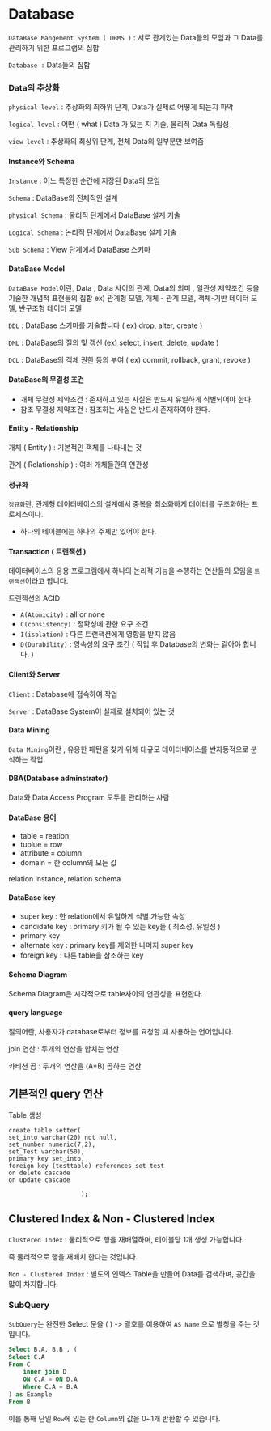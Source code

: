 
# **Database** 

`DataBase Mangement System ( DBMS )` : 서로 관계있는 Data들의 모임과 그 Data를 관리하기 위한 프로그램의 집합

`Database :` Data들의 집합

### Data의 추상화

`physical level` : 추상화의 최하위 단계, Data가 실제로 어떻게 되는지 파악

`logical level` : 어떤 ( what ) Data 가 있는 지 기술, 물리적 Data 독립성

`view level` : 추상화의 최상위 단계, 전체 Data의 일부분만 보여줌

#### Instance와 Schema

`Instance` : 어느 특정한 순간에 저장된 Data의 모임

`Schema` : DataBase의 전체적인 설계

`physical Schema` : 물리적 단계에서 DataBase 설계 기술

`Logical Schema` : 논리적 단계에서 DataBase 설계 기술

`Sub Schema` :  View 단계에서 DataBase 스키마 

#### DataBase Model 

`DataBase Model`이란, Data , Data 사이의 관계, Data의 의미 , 일관성 제약조건 등을 기술한 개념적 표현들의 집합 ex) 관계형 모델, 개체 - 관계 모델, 객체-기반 데이터 모델, 반구조형 데이터 모델



`DDL`  : DataBase 스키마를 기술합니다 ( ex) drop, alter, create ) 

`DML` : DataBase의 질의 및 갱신 (ex) select, insert, delete, update )

`DCL` : DataBase의 객체 권한 등의 부여 ( ex) commit, rollback, grant, revoke )



#### DataBase의 무결성 조건

* 개체 무결성 제약조건 : 존재하고 있는 사실은 반드시 유일하게 식별되어야 한다.
* 참조 무결성 제약조건 : 참조하는 사실은 반드시 존재하여야 한다.



#### Entity - Relationship

개체 ( Entity ) : 기본적인 객체를 나타내는 것

관계 ( Relationship ) : 여러 개체들관의 연관성 



#### 정규화 

`정규화`란, 관계형 데이터베이스의 설계에서 중복을 최소화하게 데이터를 구조화하는 프로세스이다.

- 하나의 테이블에는 하나의 주제만 있어야 한다.



#### Transaction ( 트랜잭션 )

데이터베이스의 응용 프로그램에서 하나의 논리적 기능을 수행하는 연산들의 모임을 `트랜잭션`이라고 합니다.

트랜잭션의 ACID

* `A(Atomicity)` : all or none
* `C(consistency)` : 정확성에 관한 요구 조건
* `I(isolation)` : 다른 트랜잭션에게 영향을 받지 않음
* `D(Durability)` : 영속성의 요구 조건 ( 작업 후 Database의 변화는 같아야 합니다. )



#### Client와 Server

`Client` : Database에 접속하여 작업

`Server` : DataBase System이 실제로 설치되어 있는 것 



#### Data Mining

`Data Mining`이란 , 유용한 패턴을 찾기 위해 대규모 데이터베이스를 반자동적으로 분석하는 작업



#### DBA(Database adminstrator)

Data와 Data Access Program 모두를 관리하는 사람 



#### DataBase 용어

* table = reation
* tuplue = row
* attribute = column 
* domain = 한 column의 모든 값

relation instance, relation schema

#### DataBase key

* super key : 한 relation에서 유일하게 식별 가능한 속성
* candidate key : primary 키가 될 수 있는 key들 ( 최소성, 유일성 )
* primary key
* alternate key :  primary key를 제외한 나머지 super key
* foreign key : 다른 table을 참조하는 key



#### Schema Diagram

Schema Diagram은 시각적으로 table사이의 연관성을 표현한다.



#### query language

질의어란, 사용자가 database로부터 정보를 요청할 때 사용하는 언어입니다.

join 연산 : 두개의 연산을 합치는 연산

카티션 곱 :  두개의 연산을 (A*B) 곱하는 연산



## 기본적인 query 연산

Table 생성

```
create table setter(
set_into varchar(20) not null,
set_number numeric(7,2),
set_Test varchar(50),
primary key set_into,
foreign key (testtable) references set test
on delete cascade
on update cascade

                    );
```



## Clustered Index & Non - Clustered Index

`Clustered Index` : 물리적으로 행을 재배열하며, 테이블당 1개 생성 가능합니다.

즉 물리적으로 행을 재배치 한다는 것입니다.

`Non - Clustered Index` : 별도의 인덱스 Table을 만들어 Data를 검색하며, 공간을 많이 차지합니다.



### SubQuery

`SubQuery`는 완전한 Select 문을 ( ) -> 괄호를 이용하여 `AS Name` 으로 별칭을 주는 것입니다.

```sql
Select B.A, B.B , (
Select C.A
From C 
    inner join D
    ON C.A = ON D.A
    Where C.A = B.A
) as Example
From B
```

이를 통해 단일 `Row`에 있는 한 `Column`의 값을 0~1개 반환할 수 있습니다.
